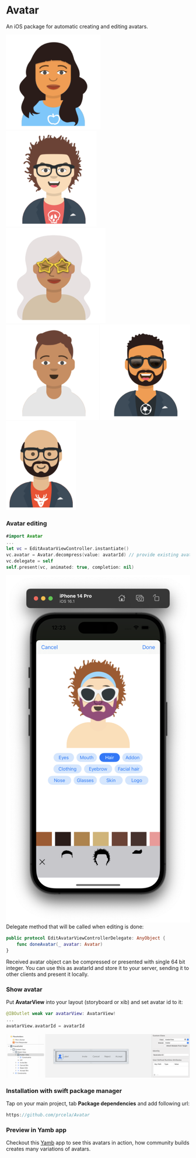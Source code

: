 # Avatar

An iOS package for automatic creating and editing avatars.

![Avatar1](./Docs/1.png)
![Avatar2](./Docs/2.png)
![Avatar3](./Docs/3.png)
![Avatar4](./Docs/4.png)
![Avatar5](./Docs/5.png)    
![Avatar6](./Docs/6.png)

### Avatar editing
```swift
#import Avatar
...
let vc = EditAvatarViewController.instantiate()
vc.avatar = Avatar.decompress(value: avatarId) // provide existing avatar id or some random int64 value
vc.delegate = self
self.present(vc, animated: true, completion: nil)
```
![Editor](./Docs/editor.png)
Delegate method that will be called when editing is done:
``` swift
public protocol EditAvatarViewControllerDelegate: AnyObject {
    func doneAvatar(_ avatar: Avatar)
}
```
Received avatar object can be compressed or presented with single 64 bit integer. You can use this as avatarId and store it to your server, sending it to other clients and present it locally.

### Show avatar
Put **AvatarView** into your layout (storyboard or xib) and set avatar id to it:
```swift
@IBOutlet weak var avatarView: AvatarView!
...
avatarView.avatarId = avatarId
```
![AvatarView](./Docs/AvatarView.png)

### Installation with **swift package manager**
Tap on your main project, tab **Package dependencies** and add following url:
```swift
https://github.com/prcela/Avatar
```

### Preview in Yamb app
Checkout this [Yamb](https://apps.apple.com/us/app/yamb/id354188615) app to see this avatars in action, how community builds creates many variations of avatars.


